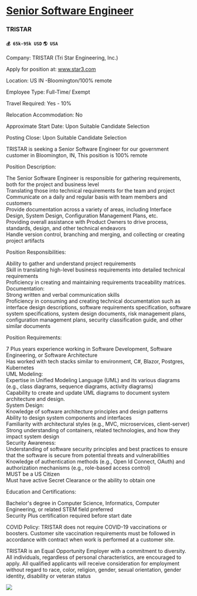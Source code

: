 # [Senior Software Engineer](https://www.remotewlb.com/apply/senior-software-engineer-41985)  
### TRISTAR  
#### `💰 65k-95k USD` `🌎 USA`  

Company: TRISTAR (Tri Star Engineering, Inc.)  
  
Apply for position at: www.star3.com  
  
Location: US IN -Bloomington/100% remote  
  
Employee Type: Full-Time/ Exempt  
  
Travel Required: Yes - 10%  
  
Relocation Accommodation: No  
  
Approximate Start Date: Upon Suitable Candidate Selection  
  
Posting Close: Upon Suitable Candidate Selection  
  
TRISTAR is seeking a Senior Software Engineer for our government customer in Bloomington, IN, This position is 100% remote  
  
Position Description:  
  
The Senior Software Engineer is responsible for gathering requirements, both for the project and business level  
Translating those into technical requirements for the team and project  
Communicate on a daily and regular basis with team members and customers  
Provide documentation across a variety of areas, including Interface Design, System Design, Configuration Management Plans, etc.  
Providing overall assistance with Product Owners to drive process, standards, design, and other technical endeavors  
Handle version control, branching and merging, and collecting or creating project artifacts  
  
Position Responsibilities:  
  
Ability to gather and understand project requirements  
Skill in translating high-level business requirements into detailed technical requirements  
Proficiency in creating and maintaining requirements traceability matrices.  
Documentation:  
Strong written and verbal communication skills  
Proficiency in consuming and creating technical documentation such as interface design descriptions, software requirements specification, software system specifications, system design documents, risk management plans, configuration management plans, security classification guide, and other similar documents  
  
Position Requirements:  
  
7 Plus years experience working in Software Development, Software Engineering, or Software Architecture  
Has worked with tech stacks similar to environment, C#, Blazor, Postgres, Kubernetes  
UML Modeling:  
Expertise in Unified Modeling Language (UML) and its various diagrams (e.g., class diagrams, sequence diagrams, activity diagrams)  
Capability to create and update UML diagrams to document system architecture and design.  
System Design:  
Knowledge of software architecture principles and design patterns  
Ability to design system components and interfaces  
Familiarity with architectural styles (e.g., MVC, microservices, client-server)  
Strong understanding of containers, related technologies, and how they impact system design  
Security Awareness:  
Understanding of software security principles and best practices to ensure that the software is secure from potential threats and vulnerabilities  
Knowledge of authentication methods (e.g., Open Id Connect, OAuth) and authorization mechanisms (e.g., role-based access control)  
MUST be a US Citizen  
Must have active Secret Clearance or the ability to obtain one  
  
Education and Certifications:  
  
Bachelor's degree in Computer Science, Informatics, Computer Engineering, or related STEM field preferred  
Security Plus certification required before start date  
  
COVID Policy: TRISTAR does not require COVID-19 vaccinations or boosters. Customer site vaccination requirements must be followed in accordance with contract when work is performed at a customer site.  
  
TRISTAR is an Equal Opportunity Employer with a commitment to diversity. All individuals, regardless of personal characteristics, are encouraged to apply. All qualified applicants will receive consideration for employment without regard to race, color, religion, gender, sexual orientation, gender identity, disability or veteran status

![](https://remotive.com/job/track/1896365/blank.gif?source=public_api)

